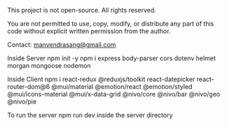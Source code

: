This project is not open-source. All rights reserved.

You are not permitted to use, copy, modify, or distribute any part of this code without explicit written permission from the author.

Contact: manvendrasang@gmail.com

Inside Server
npm init -y
npm i express body-parser cors dotenv helmet morgan mongoose nodemon

Inside Client
npm i react-redux @reduxjs/toolkit react-datepicker react-router-dom@6 @mui/material @emotion/react @emotion/styled @mui/icons-material @mui/x-data-grid @nivo/core @nivo/bar @nivo/geo @nivo/pie

To run the server
npm run dev inside the server directory